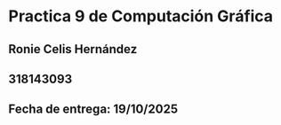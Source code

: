 # Practica 9 de Computación Gráfica
## Ronie Celis Hernández
## 318143093
## Fecha de entrega: 19/10/2025


